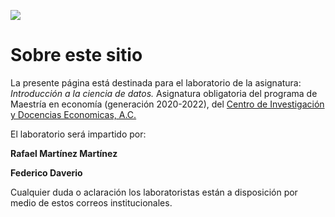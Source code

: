![](docs/banner.png)

# Sobre este sitio

La presente página está destinada para el laboratorio de la asignatura: _Introducción a la ciencia de datos._ Asignatura obligatoria del programa de Maestría en economía (generación 2020-2022), del [Centro de Investigación y Docencias Economicas, A.C.][cide]   


[cide]: https://www.cide.edu/de/docencia/me/plan-de-estudios/
    
El laboratorio será impartido por: 


**Rafael Martínez Martínez** <a href="mailto:rafael.martinez@alumnos.cide.edu?Subject=Laboratorio%20Ciencia%20de%20Datos"><i class="fa fa-envelope" aria-hidden="true"></i></a>


**Federico Daverio**  <a href="mailto:federico.daverio@alumnos.cide.edu?Subject=Laboratorio%20Ciencia%20de%20Datos"><i class="fa fa-envelope" aria-hidden="true"></i></a>


Cualquier duda o aclaración los laboratoristas están a disposición por medio de estos correos institucionales. 

                                        


